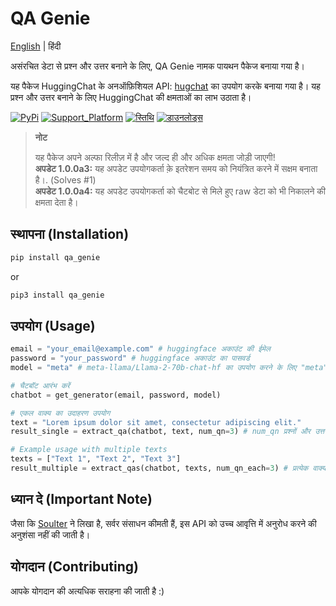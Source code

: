 # QA Genie

[English](README.md) | हिंदी

असंरचित डेटा से प्रश्न और उत्तर बनाने के लिए, QA Genie नामक पायथन पैकेज बनाया गया है। 

यह पैकेज HuggingChat के अनऑफ़िशियल API: [hugchat](https://pypi.org/project/hugchat/) का उपयोग करके बनाया गया है। यह प्रश्न और उत्तर बनाने के लिए HuggingChat की क्षमताओं का लाभ उठाता है।

[![PyPi](https://img.shields.io/pypi/v/qa_genie.svg?logo=pypi&logoColor=white)](https://pypi.python.org/pypi/qa_genie)
[![Support_Platform](https://img.shields.io/badge/3.9+-%234ea94b.svg?logo=python&logoColor=white)](https://pypi.python.org/pypi/qa_genie)
[![स्तिथि](https://img.shields.io/badge/status-operational-%234ea94b.svg?logo=ok&logoColor=white)](https://pypi.python.org/pypi/qa_genie)
[![डाउनलोड्स](https://static.pepy.tech/badge/qa_genie?logo=download&logoColor=white)](https://www.pepy.tech/projects/qa_genie)

> **नोट**
>
> यह पैकेज अपने अल्फा रिलीज़ में है और जल्द ही और अधिक क्षमता जोड़ी जाएगी! <br>
> **अपडेट 1.0.0a3:** यह अपडेट उपयोगकर्ता क़े इतरेशन समय को नियंत्रित करने में सक्षम बनाता है।. (Solves #1) <br>
> **अपडेट 1.0.0a4:** यह अपडेट उपयोगकर्ता को चैटबोट से मिले हुए raw डेटा को भी निकालने की क्षमता देता है।


## स्थापना (Installation)
```bash
pip install qa_genie
```
or
```bash
pip3 install qa_genie
```


## उपयोग (Usage)
```python
email = "your_email@example.com" # huggingface अकाउंट की ईमेल 
password = "your_password" # huggingface अकाउंट का पासवर्ड 
model = "meta" # meta-llama/Llama-2-70b-chat-hf का उपयोग करने के लिए "meta" या OpenAssistant/oasst-sft-6-llama-30b का उपयोग करने के लिए "oasst" डाले

# चैटबॉट आरंभ करें
chatbot = get_generator(email, password, model)

# एकल वाक्य का उदाहरण उपयोग
text = "Lorem ipsum dolor sit amet, consectetur adipiscing elit."
result_single = extract_qa(chatbot, text, num_qn=3) # num_qn प्रश्नों और उत्तरों के साथ pandas.DataFrame लौटाता है

# Example usage with multiple texts
texts = ["Text 1", "Text 2", "Text 3"]
result_multiple = extract_qas(chatbot, texts, num_qn_each=3) # प्रत्येक वाक्य के लिए num_qn_each प्रश्नों और उत्तरों के साथ pandas.DataFrame लौटाता ह
```

## ध्यान दे (Important Note)
जैसा कि [Soulter](github.com/Soulter) ने लिखा है, सर्वर संसाधन कीमती हैं, इस API को उच्च आवृत्ति में अनुरोध करने की अनुशंसा नहीं की जाती है।

## योगदान (Contributing)
आपके योगदान की अत्यधिक सराहना की जाती है :)

